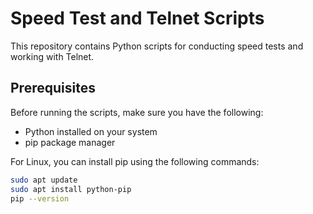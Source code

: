 # Speed Test and Telnet Scripts

This repository contains Python scripts for conducting speed tests and working with Telnet.

## Prerequisites

Before running the scripts, make sure you have the following:

- Python installed on your system
- pip package manager

For Linux, you can install pip using the following commands:

```bash
sudo apt update
sudo apt install python-pip
pip --version
